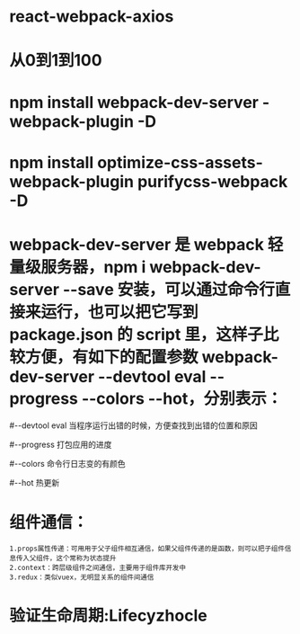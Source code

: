 # react-webpack-axios
# 从0到1到100
# npm install webpack-dev-server -webpack-plugin -D
# npm install optimize-css-assets-webpack-plugin purifycss-webpack -D
# webpack-dev-server 是 webpack 轻量级服务器，npm i webpack-dev-server --save 安装，可以通过命令行直接来运行，也可以把它写到 package.json 的 script 里，这样子比较方便，有如下的配置参数 webpack-dev-server --devtool eval --progress --colors --hot，分别表示：

#--devtool eval 当程序运行出错的时候，方便查找到出错的位置和原因

#--progress 打包应用的进度

#--colors 命令行日志变的有颜色

#--hot 热更新

# 组件通信：
    1.props属性传递：可⽤用于父子组件相互通信，如果父组件传递的是函数，则可以把子组件信息传入父组件，这个常称为状态提升
    2.context：跨层级组件之间通信，主要用于组件库开发中
    3.redux：类似vuex，⽆明显关系的组件间通信

# 验证生命周期:Lifecyzhocle

